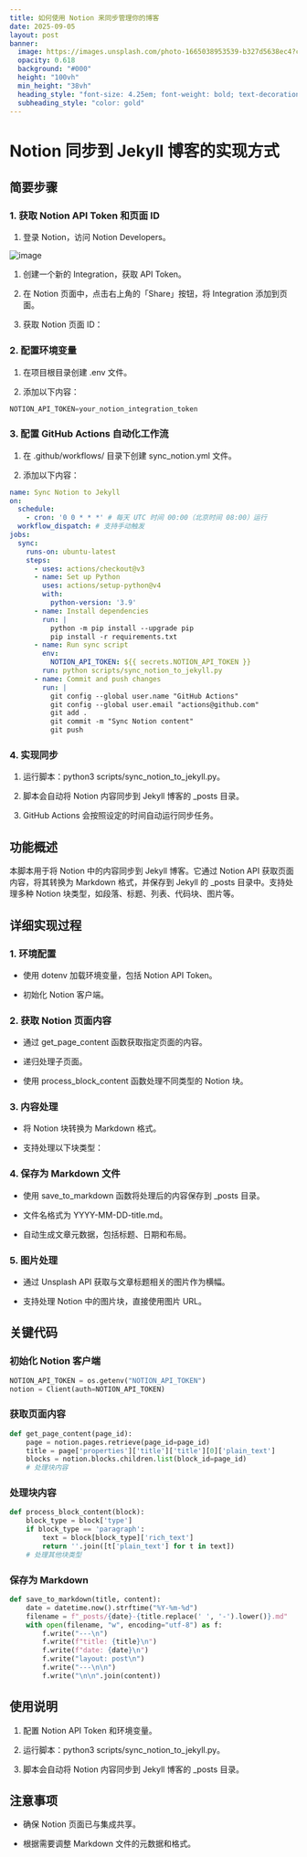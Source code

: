 ```yaml
---
title: 如何使用 Notion 来同步管理你的博客
date: 2025-09-05
layout: post
banner:
  image: https://images.unsplash.com/photo-1665038953539-b327d5638ec4?crop=entropy&cs=tinysrgb&fit=max&fm=jpg&ixid=M3w2OTIwMzJ8MHwxfHJhbmRvbXx8fHx8fHx8fDE3NTcwNjc2NzV8&ixlib=rb-4.1.0&q=80&w=1080
  opacity: 0.618
  background: "#000"
  height: "100vh"
  min_height: "38vh"
  heading_style: "font-size: 4.25em; font-weight: bold; text-decoration: underline"
  subheading_style: "color: gold"
---
```


# Notion 同步到 Jekyll 博客的实现方式

## 简要步骤

### 1. 获取 Notion API Token 和页面 ID

1. 登录 Notion，访问 Notion Developers。

![image](https://prod-files-secure.s3.us-west-2.amazonaws.com/a7a0cc5a-89b9-4cda-8686-1fba0ca52f40/d19c1afe-dea5-4312-9333-786b0ba83054/image.png?X-Amz-Algorithm=AWS4-HMAC-SHA256&X-Amz-Content-Sha256=UNSIGNED-PAYLOAD&X-Amz-Credential=ASIAZI2LB4663MTVHBYJ%2F20250905%2Fus-west-2%2Fs3%2Faws4_request&X-Amz-Date=20250905T102114Z&X-Amz-Expires=3600&X-Amz-Security-Token=IQoJb3JpZ2luX2VjEAoaCXVzLXdlc3QtMiJIMEYCIQCVxlrIkd5GSvrmAXPU0r6%2BH4sLUU6hJJJtRPKMkutI5gIhANOARV%2BO7D5fD7sz4m3KzIeDGgrQnDLaO3d%2FbC13tQXUKv8DCHMQABoMNjM3NDIzMTgzODA1IgzZ4Gm2wteVzz2yVtQq3AP0hEmN0ENZROg1maupjuHptYaN8fn9vc0Dro3dVrfTXq8l%2BuFBosr9GZYlkZyhW9a%2FN57UP%2Bucy24jj8Mu1x3RJWufIznHXfIphoXTl%2BjKyNg%2B8bcnmCyDTBm8Vu4IwUZ%2FxwIRc0IpI7b7ECjFEhXg5SkeCtjZCGKbuhVfDv6eI9cuXakntd33s%2FQGcY92UkztOvtkqVo5EDa5%2FrEXJ%2BAwKcCMoAgr2nU2QQOB27m8heK3nMAz1ymd5MK3%2BVLB1adognchI1HDB%2F1PXjkYEK0u7FjJ5ejH%2Fl8xEhTDn4Ah3u9Z%2BlwNv1Txm9HAaofs0SxPvmHm4c7I4BFzuEHhFzehinyfT20o8WgjlsC%2FbSPe7lVpgWuctsRpIAT7RnaKWFLwYPvJY3eohJDCmKdq8uYsJTC5mKSUKOnsWdC%2F8TQJZUQL41gUATehAbJQbqhS7Zk%2FvXyLo%2FXnE1XDCvylIIXPmmovwzGm1XICiMZCRrSAP5KSkoMgwE6lksHei8qwkkCjudbn1rDL5NNdC%2BvOWbx2d1KG9nyda50K0VU8cG%2B4ZufBebszCRRxP9Z3G3q08ByejWOMbMR%2F5KEx5X24ls%2BXNPeBJjnYMcR2vN%2FvEt%2Bu5eGreMFVskK0MEAk8jCK6%2BrFBjqkAcp6X0Dk6PsWAeIw%2BQV5SJ%2BZD8od30bUZa1%2FRAqxHZKUmdjNDIG8fEQKGyxU2s3NJ023Ycw9VOwoebSvofWekModawjLmJhL7sbVIQ2gCZ3we4hBvSdC0xYmX%2FGKwHSr%2Bvca%2FHRnR6YPudeo%2FuWHoMXTCwSTk%2FWMmkr%2Bf3h4LDssWmi9onULl1iVY963goclQ%2FAhHCTDOL84z5S0prUW1uNWXwaX&X-Amz-Signature=9e8d6b9b0cdca64a2febf4228c59feadb1231805d1e058d4132828adbe254570&X-Amz-SignedHeaders=host&x-amz-checksum-mode=ENABLED&x-id=GetObject)

1. 创建一个新的 Integration，获取 API Token。

1. 在 Notion 页面中，点击右上角的「Share」按钮，将 Integration 添加到页面。

1. 获取 Notion 页面 ID：


### 2. 配置环境变量

1. 在项目根目录创建 .env 文件。

1. 添加以下内容：

```javascript
NOTION_API_TOKEN=your_notion_integration_token
```

### 3. 配置 GitHub Actions 自动化工作流

1. 在 .github/workflows/ 目录下创建 sync_notion.yml 文件。

1. 添加以下内容：

```yaml
name: Sync Notion to Jekyll
on:
  schedule:
    - cron: '0 0 * * *' # 每天 UTC 时间 00:00（北京时间 08:00）运行
  workflow_dispatch: # 支持手动触发
jobs:
  sync:
    runs-on: ubuntu-latest
    steps:
      - uses: actions/checkout@v3
      - name: Set up Python
        uses: actions/setup-python@v4
        with:
          python-version: '3.9'
      - name: Install dependencies
        run: |
          python -m pip install --upgrade pip
          pip install -r requirements.txt
      - name: Run sync script
        env:
          NOTION_API_TOKEN: ${{ secrets.NOTION_API_TOKEN }}
        run: python scripts/sync_notion_to_jekyll.py
      - name: Commit and push changes
        run: |
          git config --global user.name "GitHub Actions"
          git config --global user.email "actions@github.com"
          git add .
          git commit -m "Sync Notion content"
          git push
```

### 4. 实现同步

1. 运行脚本：python3 scripts/sync_notion_to_jekyll.py。

1. 脚本会自动将 Notion 内容同步到 Jekyll 博客的 _posts 目录。

1. GitHub Actions 会按照设定的时间自动运行同步任务。

## 功能概述

本脚本用于将 Notion 中的内容同步到 Jekyll 博客。它通过 Notion API 获取页面内容，将其转换为 Markdown 格式，并保存到 Jekyll 的 _posts 目录中。支持处理多种 Notion 块类型，如段落、标题、列表、代码块、图片等。

## 详细实现过程

### 1. 环境配置

- 使用 dotenv 加载环境变量，包括 Notion API Token。

- 初始化 Notion 客户端。

### 2. 获取 Notion 页面内容

- 通过 get_page_content 函数获取指定页面的内容。

- 递归处理子页面。

- 使用 process_block_content 函数处理不同类型的 Notion 块。

### 3. 内容处理

- 将 Notion 块转换为 Markdown 格式。

- 支持处理以下块类型：


### 4. 保存为 Markdown 文件

- 使用 save_to_markdown 函数将处理后的内容保存到 _posts 目录。

- 文件名格式为 YYYY-MM-DD-title.md。

- 自动生成文章元数据，包括标题、日期和布局。

### 5. 图片处理

- 通过 Unsplash API 获取与文章标题相关的图片作为横幅。

- 支持处理 Notion 中的图片块，直接使用图片 URL。

## 关键代码

### 初始化 Notion 客户端

```python
NOTION_API_TOKEN = os.getenv("NOTION_API_TOKEN")
notion = Client(auth=NOTION_API_TOKEN)
```

### 获取页面内容

```python
def get_page_content(page_id):
    page = notion.pages.retrieve(page_id=page_id)
    title = page['properties']['title']['title'][0]['plain_text']
    blocks = notion.blocks.children.list(block_id=page_id)
    # 处理块内容
```

### 处理块内容

```python
def process_block_content(block):
    block_type = block['type']
    if block_type == 'paragraph':
        text = block[block_type]['rich_text']
        return ''.join([t['plain_text'] for t in text])
    # 处理其他块类型
```

### 保存为 Markdown

```python
def save_to_markdown(title, content):
    date = datetime.now().strftime("%Y-%m-%d")
    filename = f"_posts/{date}-{title.replace(' ', '-').lower()}.md"
    with open(filename, "w", encoding="utf-8") as f:
        f.write("---\n")
        f.write(f"title: {title}\n")
        f.write(f"date: {date}\n")
        f.write("layout: post\n")
        f.write("---\n\n")
        f.write("\n\n".join(content))
```

## 使用说明

1. 配置 Notion API Token 和环境变量。

1. 运行脚本：python3 scripts/sync_notion_to_jekyll.py。

1. 脚本会自动将 Notion 内容同步到 Jekyll 博客的 _posts 目录。

## 注意事项

- 确保 Notion 页面已与集成共享。

- 根据需要调整 Markdown 文件的元数据和格式。